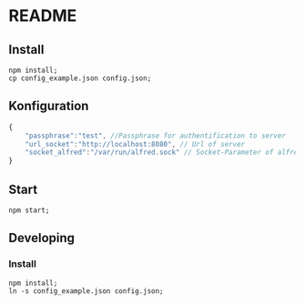 # README

## Install

```
npm install;
cp config_example.json config.json;
```
## Konfiguration

```javascript
{
	"passphrase":"test", //Passphrase for authentification to server
	"url_socket":"http://localhost:8080", // Url of server
	"socket_alfred":"/var/run/alfred.sock" // Socket-Parameter of alfred
}
```

## Start

```
npm start;
```


## Developing

### Install

```
npm install;
ln -s config_example.json config.json;
```
